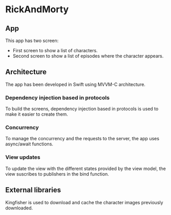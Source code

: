 # RickAndMorty
## App
This app has two screen:
- First screen to show a list of characters.
- Second screen to show a list of episodes where the character appears.

## Architecture
The app has been developed in Swift using MVVM-C architecture.
### Dependency injection based in protocols
To build the screens, dependency injection based in protocols is used to make it easier to create them.
### Concurrency
To manage the concurrency and the requests to the server, the app uses async/await functions.
### View updates
To update the view with the different states provided by the view model, the view suscribes to publishers in the bind function.
## External libraries
Kingfisher is used to download and cache the character images previously downloaded.
